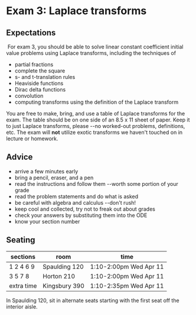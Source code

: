 # Exam 3: Laplace transforms

## Expectations
​
For exam 3, you should be able to solve linear constant coefficient initial value problems using Laplace transforms,
including the techniques of
  * partial fractions
  * complete the square
  * s- and t-translation rules
  * Heaviside functions 
  * Dirac delta functions
  * convolution
  * computing transforms using the definition of the Laplace transform

You are free to make, bring, and use a table of Laplace transforms for the exam. The table should be on one side
of an 8.5 x 11 sheet of paper. Keep it to just Laplace transforms, please --no worked-out problems, definitions, 
etc.  The exam will **not** utilize exotic transforms we haven't touched on in lecture or homework.

## Advice

  * arrive a few minutes early
  * bring a pencil, eraser, and a pen
  * read the instructions and follow them --worth some portion of your grade
  * read the problem statements and do what is asked
  * be careful with algebra and calculus --don't rush!
  * keep cool and collected, try not to freak out about grades
  * check your answers by substituting them into the ODE
  * know your section number

## Seating

| sections  | room | time |
|-----------|------|------|
| 1 2 4 6 9 | Spaulding 120 | 1:10-2:00pm Wed Apr 11|
| 3 5 7 8   | Horton 210  | 1:10-2:00pm Wed Apr 11   |
| extra time | Kingsbury 390 | 1:10-2:35pm Wed Apr 11 |

In Spaulding 120, sit in alternate seats starting with the first seat off the interior aisle. 

